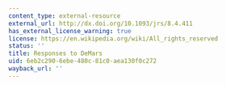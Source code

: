 ```yaml
---
content_type: external-resource
external_url: http://dx.doi.org/10.1093/jrs/8.4.411
has_external_license_warning: true
license: https://en.wikipedia.org/wiki/All_rights_reserved
status: ''
title: Responses to DeMars
uid: 6eb2c290-6ebe-480c-81c0-aea130f0c272
wayback_url: ''
---
```

